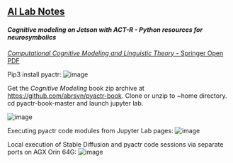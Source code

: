 ## <u>AI Lab Notes</u>

#### ***Cognitive modeling on Jetson with ACT-R - Python resources for neurosymbolics***


[*Computational Cognitive Modeling and Linguistic Theory* - Springer Open PDF](https://link.springer.com/content/pdf/10.1007/978-3-030-31846-8.pdf)

Pip3 install pyactr:
![image](https://github.com/user-attachments/assets/d023b0a4-c845-4d44-8c43-3658decda22c)

Get the *Cognitive Modeling* book zip archive at https://github.com/abrsvn/pyactr-book.
Clone or unzip to ~home directory.  
cd pyactr-book-master and launch jupyter lab.

![image](https://github.com/user-attachments/assets/9dc00856-c62f-4e96-be8e-85f0fbed6b8d)

Executing pyactr code modules from Jupyter Lab pages:
![image](https://github.com/user-attachments/assets/7ac46464-fe8e-449d-9ee1-b62a4b9b28e3)

Local execution of Stable Diffusion and pyactr code sessions via separate ports on AGX Orin 64G:
![image](https://github.com/user-attachments/assets/510073cb-a57b-47cf-a96d-e3f20d84650b)
